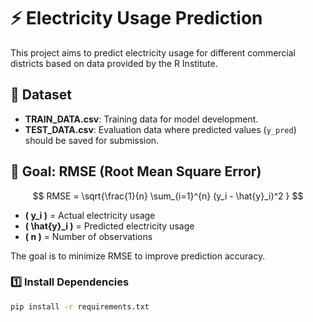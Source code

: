 # ⚡️ Electricity Usage Prediction

This project aims to predict electricity usage for different commercial districts based on data provided by the R Institute.

## 📂 Dataset
- **TRAIN_DATA.csv**: Training data for model development.  
- **TEST_DATA.csv**: Evaluation data where predicted values (`y_pred`) should be saved for submission.

## 🎯 Goal: RMSE (Root Mean Square Error)

$$ RMSE = \sqrt{\frac{1}{n} \sum_{i=1}^{n} (y_i - \hat{y}_i)^2 } $$
- **\( y_i \)** = Actual electricity usage  
- **\( \hat{y}_i \)** = Predicted electricity usage  
- **\( n \)** = Number of observations  

The goal is to minimize RMSE to improve prediction accuracy.

### 1️⃣ Install Dependencies
```bash
pip install -r requirements.txt




